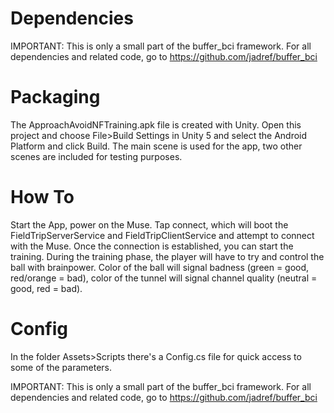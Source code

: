 # Dependencies # 
IMPORTANT: This is only a small part of the buffer_bci framework. For all dependencies and related code, go to https://github.com/jadref/buffer_bci
 
# Packaging # 
The ApproachAvoidNFTraining.apk file is created with Unity. Open this project and choose File>Build Settings in Unity 5 and select the Android Platform and click Build. The main scene is used for the app, two other scenes are included for testing purposes. 

# How To #
Start the App, power on the Muse. Tap connect, which will boot the FieldTripServerService and FieldTripClientService and attempt to connect with the Muse. Once the connection is established, you can start the training. During the training phase, the player will have to try and control the ball with brainpower. Color of the ball will signal badness (green = good, red/orange = bad), color of the tunnel will signal channel quality (neutral = good, red = bad).

# Config #
In the folder Assets>Scripts there's a Config.cs file for quick access to some of the parameters.

IMPORTANT: This is only a small part of the buffer_bci framework. For all dependencies and related code, go to https://github.com/jadref/buffer_bci

